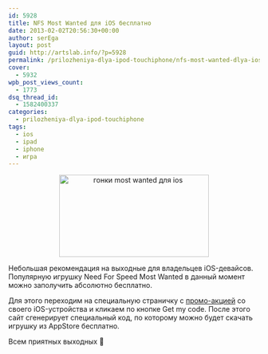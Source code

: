 ```yaml
---
id: 5928
title: NFS Most Wanted для iOS бесплатно
date: 2013-02-02T20:56:30+00:00
author: serEga
layout: post
guid: http://artslab.info/?p=5928
permalink: /prilozheniya-dlya-ipod-touchiphone/nfs-most-wanted-dlya-ios-besplatno/
cover:
  - 5932
wpb_post_views_count:
  - 1773
dsq_thread_id:
  - 1582400337
categories:
  - prilozheniya-dlya-ipod-touchiphone
tags:
  - ios
  - ipad
  - iphone
  - игра
---
```

<center>
  <a href="http://googledrive.com/host/0B9lHVSSSdxdxd0hjdUdmRzY3Tjg/most_wanted_dlya_ios_besplatno.jpg"><img src="http://googledrive.com/host/0B9lHVSSSdxdxd0hjdUdmRzY3Tjg/most_wanted_dlya_ios_besplatno-300x165.jpg" alt="гонки most wanted для ios" title="most_wanted_dlya_ios_besplatno" width="300" height="165" class="aligncenter size-medium wp-image-5929" srcset="http://googledrive.com/host/0B9lHVSSSdxdxd0hjdUdmRzY3Tjg/most_wanted_dlya_ios_besplatno-300x165.jpg 300w, http://googledrive.com/host/0B9lHVSSSdxdxd0hjdUdmRzY3Tjg/most_wanted_dlya_ios_besplatno-1024x565.jpg 1024w, http://googledrive.com/host/0B9lHVSSSdxdxd0hjdUdmRzY3Tjg/most_wanted_dlya_ios_besplatno.jpg 1512w" sizes="(max-width: 300px) 100vw, 300px" /></a>
</center>

Небольшая рекомендация на выходные для владельцев iOS-девайсов. Популярную игрушку Need For Speed Most Wanted в данный момент можно заполучить абсолютно бесплатно.

Для этого переходим на специальную страничку с [промо-акцией](http://www.ign.com/prime/promo/needforspeed) со своего iOS-устройства и кликаем по кнопке Get my code. После этого сайт сгенерирует специальный код, по которому можно будет скачать игрушку из AppStore бесплатно.

Всем приятных выходных 🙂